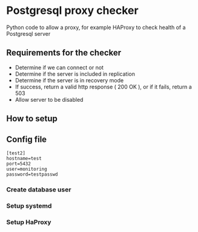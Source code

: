 # Postgresql proxy checker
Python code to allow a proxy, for example HAProxy to check health of a Postgresql server


## Requirements for the checker

 - Determine if we can connect or not 
 - Determine if the server is included in replication
 - Determine if the server is in recovery mode
 - If success, return a valid http response ( 200 OK ), or if it fails, return a 503
 - Allow server to be disabled

## How to setup 

## Config file 
```
[test2]
hostname=test
port=5432
user=monitoring
password=testpasswd
```

### Create database user 
### Setup systemd
### Setup HaProxy
